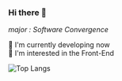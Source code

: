 ### Hi there 👋

<!--
**ddyeon/ddyeon** is a ✨ _special_ ✨ repository because its `README.md` (this file) appears on your GitHub profile.-->

*major : Software Convergence*  

&#127807; I'm currently developing now  
&#128692; I'm interested in the Front-End</br>  

![Top Langs](https://github-readme-stats.vercel.app/api/top-langs?username=ddyeon&layout=compact)
